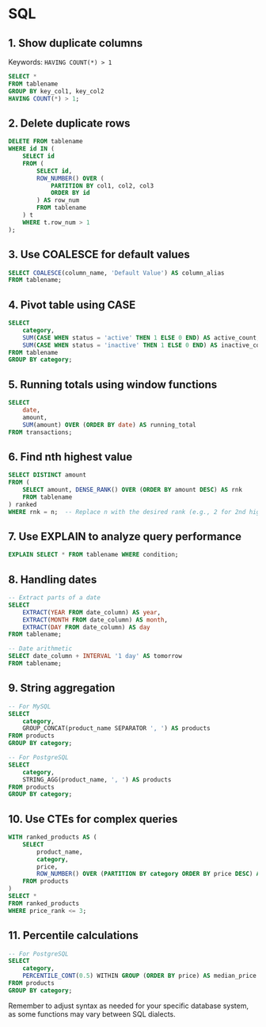 # SQL

## 1. Show duplicate columns
Keywords: `HAVING COUNT(*) > 1`
```sql
SELECT *
FROM tablename
GROUP BY key_col1, key_col2
HAVING COUNT(*) > 1;
```

## 2. Delete duplicate rows

```sql
DELETE FROM tablename
WHERE id IN (
    SELECT id
    FROM (
        SELECT id,
        ROW_NUMBER() OVER (
            PARTITION BY col1, col2, col3
            ORDER BY id
        ) AS row_num
        FROM tablename
    ) t
    WHERE t.row_num > 1
);
```

## 3. Use COALESCE for default values

```sql
SELECT COALESCE(column_name, 'Default Value') AS column_alias
FROM tablename;
```

## 4. Pivot table using CASE

```sql
SELECT
    category,
    SUM(CASE WHEN status = 'active' THEN 1 ELSE 0 END) AS active_count,
    SUM(CASE WHEN status = 'inactive' THEN 1 ELSE 0 END) AS inactive_count
FROM tablename
GROUP BY category;
```

## 5. Running totals using window functions

```sql
SELECT
    date,
    amount,
    SUM(amount) OVER (ORDER BY date) AS running_total
FROM transactions;
```

## 6. Find nth highest value

```sql
SELECT DISTINCT amount
FROM (
    SELECT amount, DENSE_RANK() OVER (ORDER BY amount DESC) AS rnk
    FROM tablename
) ranked
WHERE rnk = n;  -- Replace n with the desired rank (e.g., 2 for 2nd highest)
```

## 7. Use EXPLAIN to analyze query performance

```sql
EXPLAIN SELECT * FROM tablename WHERE condition;
```

## 8. Handling dates

```sql
-- Extract parts of a date
SELECT
    EXTRACT(YEAR FROM date_column) AS year,
    EXTRACT(MONTH FROM date_column) AS month,
    EXTRACT(DAY FROM date_column) AS day
FROM tablename;

-- Date arithmetic
SELECT date_column + INTERVAL '1 day' AS tomorrow
FROM tablename;
```

## 9. String aggregation

```sql
-- For MySQL
SELECT
    category,
    GROUP_CONCAT(product_name SEPARATOR ', ') AS products
FROM products
GROUP BY category;

-- For PostgreSQL
SELECT
    category,
    STRING_AGG(product_name, ', ') AS products
FROM products
GROUP BY category;
```

## 10. Use CTEs for complex queries

```sql
WITH ranked_products AS (
    SELECT
        product_name,
        category,
        price,
        ROW_NUMBER() OVER (PARTITION BY category ORDER BY price DESC) AS price_rank
    FROM products
)
SELECT *
FROM ranked_products
WHERE price_rank <= 3;
```

## 11. Percentile calculations

```sql
-- For PostgreSQL
SELECT
    category,
    PERCENTILE_CONT(0.5) WITHIN GROUP (ORDER BY price) AS median_price
FROM products
GROUP BY category;
```

Remember to adjust syntax as needed for your specific database system, as some functions may vary between SQL dialects.
